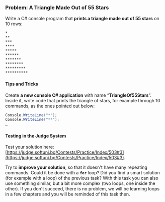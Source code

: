### Problem: A Triangle Made Out of 55 Stars

Write a C# console program that **prints a triangle made out of 55 stars** on 10 rows:

```
*
**
***
****
*****
******
*******
********
*********
**********
```

#### Tips and Tricks

Create **a new console C# application** with name “**TriangleOf55Stars**”. Inside it, write code that prints the triangle of stars, for example through 10 commands, as the ones pointed out below:
```csharp
Console.WriteLine("*");
Console.WriteLine("**");
…
```

#### Testing in the Judge System

Test your solution here: [https://judge.softuni.bg/Contests/Practice/Index/503#3](https://judge.softuni.bg/Contests/Practice/Index/503#3).

Try to **improve your solution**, so that it doesn't have many repeating commands. Could it be done with a **`for`** loop? Did you find a smart solution (for example with a loop) of the previous task? With this task you can also use something similar, but a bit more complex (two loops, one inside the other). If you don't succeed, there is no problem, we will be learning loops in a few chapters and you will be reminded of this task then.
